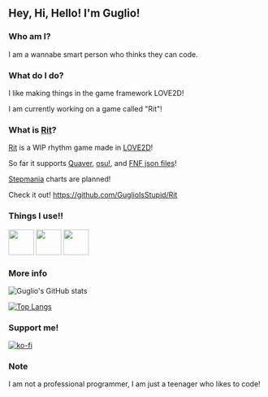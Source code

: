## Hey, Hi, Hello! I'm Guglio!
### Who am I?

I am a wannabe smart person who thinks they can code.


### What do I do?

I like making things in the game framework LOVE2D!

I am currently working on a game called "Rit"!

### What is [Rit](https://github.com/GuglioIsStupid/Rit)?

[Rit](https://github.com/GuglioIsStupid/Rit) is a WIP rhythm game made in [LOVE2D](https://love2d.org)!

So far it supports [Quaver](https://quavergame.com), [osu!](https://osu.ppy.sh), and [FNF json files](https://github.com/ninjamuffin99/Funkin)!

[Stepmania](https://www.stepmania.com) charts are planned!


Check it out! https://github.com/GuglioIsStupid/Rit

### Things I use!!
<img src="https://cdn.jsdelivr.net/gh/devicons/devicon/icons/vscode/vscode-original.svg" height=50/> <img src="https://cdn.jsdelivr.net/gh/devicons/devicon/icons/lua/lua-original.svg" height=50/> <img src="https://cdn.jsdelivr.net/gh/devicons/devicon/icons/python/python-original.svg" height=50/>

### More info

![Guglio's GitHub stats](https://github-readme-stats.vercel.app/api?username=guglioisstupid&theme=dark&show_icons=true)

[![Top Langs](https://github-readme-stats.vercel.app/api/top-langs/?username=guglioisstupid)](https://github.com/anuraghazra/github-readme-stats)


### Support me!

[![ko-fi](https://ko-fi.com/img/githubbutton_sm.svg)](https://ko-fi.com/guglioisstupid)

### Note

I am not a professional programmer, I am just a teenager who likes to code!